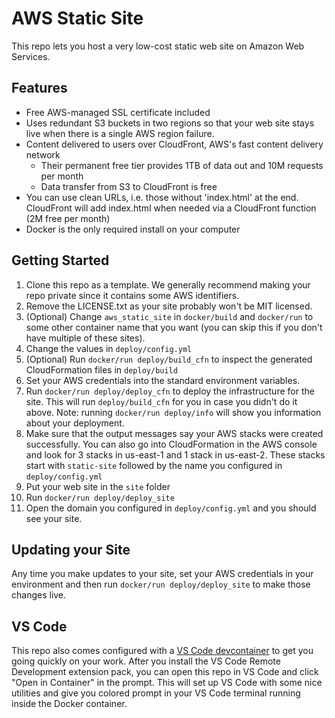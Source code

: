 # AWS Static Site

This repo lets you host a very low-cost static web site on Amazon Web Services.

## Features

* Free AWS-managed SSL certificate included
* Uses redundant S3 buckets in two regions so that your web site stays live when there is a single AWS region failure.
* Content delivered to users over CloudFront, AWS's fast content delivery network
  * Their permanent free tier provides 1TB of data out and 10M requests per month
  * Data transfer from S3 to CloudFront is free
* You can use clean URLs, i.e. those without 'index.html' at the end.  CloudFront will add index.html when needed via a CloudFront function (2M free per month)
* Docker is the only required install on your computer

## Getting Started

1. Clone this repo as a template.  We generally recommend making your repo private since it contains some AWS identifiers.
2. Remove the LICENSE.txt as your site probably won't be MIT licensed.
2. (Optional) Change `aws_static_site` in `docker/build` and `docker/run` to some other container name that you want (you can skip this if you don't have multiple of these sites).
3. Change the values in `deploy/config.yml`
3. (Optional) Run `docker/run deploy/build_cfn` to inspect the generated CloudFormation files in `deploy/build`
3. Set your AWS credentials into the standard environment variables.
3. Run `docker/run deploy/deploy_cfn` to deploy the infrastructure for the site. This will run `deploy/build_cfn` for you in case you didn't do it above.  Note: running `docker/run deploy/info` will show you information about your deployment.
4. Make sure that the output messages say your AWS stacks were created successfully.  You can also go into CloudFormation in the AWS console and look for 3 stacks in us-east-1 and 1 stack in us-east-2.  These stacks start with `static-site` followed by the name you configured in `deploy/config.yml`
4. Put your web site in the `site` folder
5. Run `docker/run deploy/deploy_site`
6. Open the domain you configured in `deploy/config.yml` and you should see your site.

## Updating your Site

Any time you make updates to your site, set your AWS credentials in your environment and then run `docker/run deploy/deploy_site` to make those changes live.

## VS Code

This repo also comes configured with a [VS Code devcontainer](https://code.visualstudio.com/docs/remote/containers) to get you going quickly on your work.  After you install the VS Code Remote Development extension pack, you can open this repo in VS Code and click "Open in Container" in the prompt.  This will set up VS Code with some nice utilities and give you colored prompt in your VS Code terminal running inside the Docker container.

